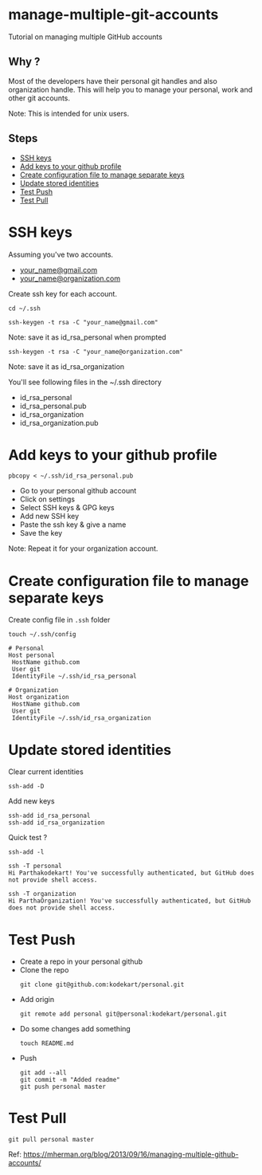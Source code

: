 # manage-multiple-git-accounts

Tutorial on managing multiple GitHub accounts

## Why ?

Most of the developers have their personal git handles and also organization handle. This will help you to manage your personal, work and other git accounts.

Note: This is intended for unix users.

## Steps

* [SSH keys](#ssh-keys)<br />
* [Add keys to your github profile](#add-keys-to-your-github-profile)<br />
* [Create configuration file to manage separate keys](#create-configuration-file-to-manage-separate-keys)<br />
* [Update stored identities](#update-stored-identities)<br />
* [Test Push](#test-push)<br />
* [Test Pull](#test-pull)<br />


# SSH keys

Assuming you've two accounts.

  * your_name@gmail.com
  * your_name@organization.com
  
Create ssh key for each account.

  ```
  cd ~/.ssh
  ```
  ```
  ssh-keygen -t rsa -C "your_name@gmail.com"
  ```
  Note: save it as id_rsa_personal when prompted
  ```
  ssh-keygen -t rsa -C "your_name@organization.com"
  ```
  Note: save it as id_rsa_organization<br />
 
You'll see following files in the ~/.ssh directory

  * id_rsa_personal
  * id_rsa_personal.pub
  * id_rsa_organization
  * id_rsa_organization.pub
  
# Add keys to your github profile

  ```
  pbcopy < ~/.ssh/id_rsa_personal.pub
  ```
  
  * Go to your personal github account
  * Click on settings
  * Select SSH keys & GPG keys
  * Add new SSH key
  * Paste the ssh key & give a name
  * Save the key
  
  Note: Repeat it for your organization account.
  
# Create configuration file to manage separate keys

Create config file in `.ssh` folder

  ```
  touch ~/.ssh/config
  ```
  
  ```
  # Personal
  Host personal
   HostName github.com
   User git
   IdentityFile ~/.ssh/id_rsa_personal

  # Organization
  Host organization
   HostName github.com
   User git
   IdentityFile ~/.ssh/id_rsa_organization
  ```

# Update stored identities

Clear current identities

  ```
  ssh-add -D
  ```

Add new keys
  
  ```
  ssh-add id_rsa_personal
  ssh-add id_rsa_organization
  ```
  
Quick test ?
 
  ```
  ssh-add -l
  ```
  
  ```
  ssh -T personal
  Hi Parthakodekart! You've successfully authenticated, but GitHub does not provide shell access.
  ```
  
  ```
  ssh -T organization
  Hi ParthaOrganization! You've successfully authenticated, but GitHub does not provide shell access.
  ```

# Test Push

  * Create a repo in your personal github
  * Clone the repo
    ```
    git clone git@github.com:kodekart/personal.git
    ```
  * Add origin
    ```
    git remote add personal git@personal:kodekart/personal.git
    ```
  * Do some changes add something
    ```
    touch README.md
    ```
  * Push
    ```
    git add --all
    git commit -m "Added readme"
    git push personal master
    ```
# Test Pull
  ```
  git pull personal master
  ```


Ref: https://mherman.org/blog/2013/09/16/managing-multiple-github-accounts/
